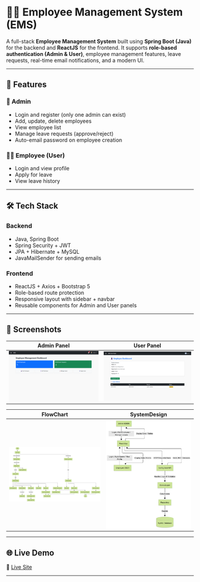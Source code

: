 # 🧑‍💼 Employee Management System (EMS)

A full-stack **Employee Management System** built using **Spring Boot (Java)** for the backend and **ReactJS** for the frontend. It supports **role-based authentication (Admin & User)**, employee management features, leave requests, real-time email notifications, and a modern UI.

---

## 🚀 Features

### 👤 Admin
- Login and register (only one admin can exist)
- Add, update, delete employees
- View employee list
- Manage leave requests (approve/reject)
- Auto-email password on employee creation

### 🙋‍♂️ Employee (User)
- Login and view profile
- Apply for leave
- View leave history

---

## 🛠️ Tech Stack

### Backend
- Java, Spring Boot
- Spring Security + JWT
- JPA + Hibernate + MySQL
- JavaMailSender for sending emails

### Frontend
- ReactJS + Axios + Bootstrap 5
- Role-based route protection
- Responsive layout with sidebar + navbar
- Reusable components for Admin and User panels

---

## 📸 Screenshots

| Admin Panel | User Panel |
|-------------|------------|
| ![Admin Dashboard](public/AdminDashboard.png) | ![User Dashboard](public/UserDashboard.png) |

|  FlowChart  |SystemDesign|
|-------------|------------|
| ![FlowChart](public/FlowChart.png) | ![SystemDesign](public/SystemDesign.png) |

---

## 🌐 Live Demo

🔗 [Live Site](https://ry-ems.vercel.app/)

---